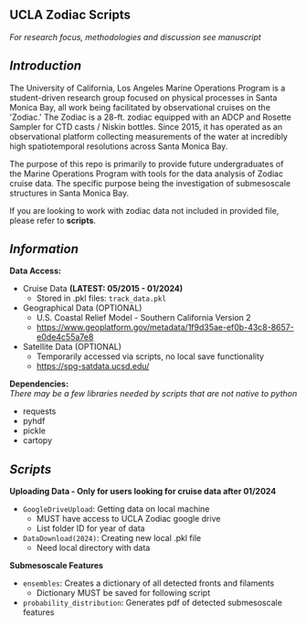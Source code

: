 **UCLA Zodiac Scripts**
-

*For research focus, methodologies and discussion see manuscript*

*Introduction* <br>
-
The University of California, Los Angeles Marine Operations Program is a
student-driven research group focused on physical processes in Santa
Monica Bay, all work being facilitated by observational cruises on the
'Zodiac.' The Zodiac is a 28-ft. zodiac equipped with an ADCP and Rosette
Sampler for CTD casts / Niskin bottles. Since 2015, it has operated as an
observational platform collecting measurements of the water at incredibly
high spatiotemporal resolutions across Santa Monica Bay.

The purpose of this repo is primarily to provide future undergraduates
of the Marine Operations Program with tools for the data analysis of
Zodiac cruise data. The specific purpose being the investigation of
submesoscale structures in Santa Monica Bay.

If you are looking to work with zodiac data not included in provided
file, please refer to **scripts**.

*Information* <br>
-
**Data Access:** <br>
  - Cruise Data **(LATEST: 05/2015 - 01/2024)**
  	- Stored in .pkl files: `track_data.pkl`
  - Geographical Data (OPTIONAL)
  	- U.S. Coastal Relief Model - Southern California Version 2
  	- https://www.geoplatform.gov/metadata/1f9d35ae-ef0b-43c8-8657-e0de4c55a7e8
  - Satellite Data (OPTIONAL)
  	- Temporarily accessed via scripts, no local save functionality
  	- https://spg-satdata.ucsd.edu/
   	 
**Dependencies:** <br>
*There may be a few libraries needed by scripts that are not native to python*
- requests
- pyhdf
- pickle
- cartopy

*Scripts* <br>
- 
**Uploading Data - Only for users looking for cruise data after 01/2024** <br>
- `GoogleDriveUpload`: Getting data on local machine
  - MUST have access to UCLA Zodiac google drive
  - List folder ID for year of data <br>
- `DataDownload(2024)`: Creating new local .pkl file
  - Need local directory with data
 
**Submesoscale Features** <br>
- `ensembles`: Creates a dictionary of all detected fronts and filaments
  - Dictionary MUST be saved for following script
- `probability_distribution`: Generates pdf of detected submesoscale features

